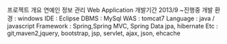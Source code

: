 프로젝트 개요
  연예인 정보 관리 Web Application
개발기간
  2013/9 ~진행중
개발 환경 : windows
IDE : Eclipse
DBMS : MySql
WAS : tomcat7
Language : java / javascript
Framework : Spring,Spring MVC, Spring Data jpa, hibernate
Etc : git,maven2,jquery, bootstrap, jsp, servlet, ajax, json, ehcache

